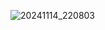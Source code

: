 
![20241114_220803](https://github.com/user-attachments/assets/a9bb7084-5cf4-4fe1-90ad-ccc043cf9a68)
